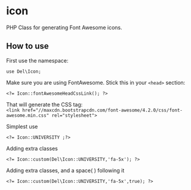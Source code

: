 icon
====

PHP Class for generating Font Awesome icons.

How to use
----------
First use the namespace:<br />
```
use Del\Icon;
```
Make sure you are using FontAwesome. Stick this in your `<head>` section:<br />
```
<?= Icon::fontAwesomeHeadCssLink(); ?>
```
That will generate the CSS <link> tag:<br />
`<link href="//maxcdn.bootstrapcdn.com/font-awesome/4.2.0/css/font-awesome.min.css" rel="stylesheet">`

Simplest use
```
<?= Icon::UNIVERSITY ;?>
```

Adding extra classes
```
<?= Icon::custom(Del\Icon::UNIVERSITY,'fa-5x'); ?>
```

Adding extra classes, and a space(&nbsp;) following it
```
<?= Icon::custom(Del\Icon::UNIVERSITY,'fa-5x',true); ?>
```
